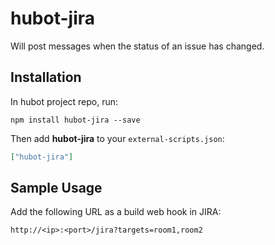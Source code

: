 # hubot-jira

Will post messages when the status of an issue has changed.


## Installation

In hubot project repo, run:

`npm install hubot-jira --save`

Then add **hubot-jira** to your `external-scripts.json`:

```json
["hubot-jira"]
```

## Sample Usage

Add the following URL as a build web hook in JIRA:

```
http://<ip>:<port>/jira?targets=room1,room2
```

